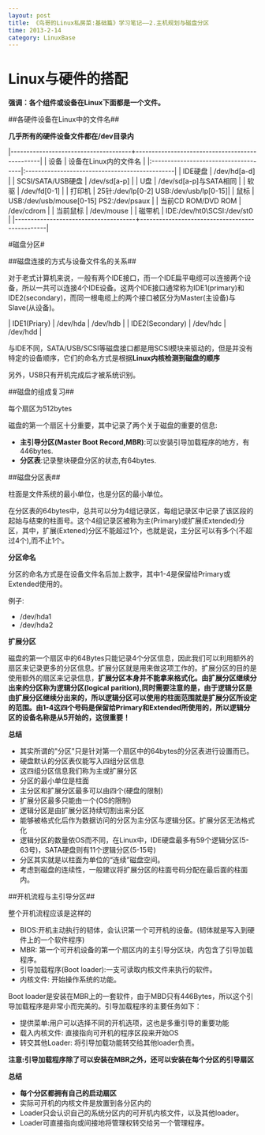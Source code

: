 ```yaml
---
layout: post
title: 《鸟哥的Linux私房菜:基础篇》学习笔记——2.主机规划与磁盘分区
time: 2013-2-14
category: LinuxBase
---
```



# Linux与硬件的搭配 #

**强调：各个组件或设备在Linux下面都是一个文件。**

##各硬件设备在Linux中的文件名##

**几乎所有的硬件设备文件都在/dev目录内**

|--------------------------------------+------------------------------------------------|
|                设备                  |    设备在Linux内的文件名                       |
|:-------------------------------------|:-----------------------------------------------|
|        IDE硬盘                       |       /dev/hd[a-d]                             |
|        SCSI/SATA/USB硬盘             |       /dev/sd[a-p]                             |
|        U盘                           |       /dev/sd[a-p]与SATA相同                   |
|        软驱                          |       /dev/fd[0-1]                             |
|        打印机                        |       25针:/dev/lp[0-2]   USB:/dev/usb/lp[0-15]|
|        鼠标                          |       USB:/dev/usb/mouse[0-15]  PS2:/dev/psaux |
|        当前CD ROM/DVD ROM            |       /dev/cdrom                               |
|        当前鼠标                      |       /dev/mouse                               |
|        磁带机                        |       IDE:/dev/ht0\\SCSI:/dev/st0              |
|--------------------------------------+------------------------------------------------|

#磁盘分区#

##磁盘连接的方式与设备文件名的关系##

对于老式计算机来说，一般有两个IDE接口，而一个IDE扁平电缆可以连接两个设备，所以一共可以连接4个IDE设备。这两个IDE接口通常称为IDE1(primary)和IDE2(secondary)，而同一根电缆上的两个接口被区分为Master(主设备)与Slave(从设备)。

| IDE1(Priary)         |    /dev/hda     |     /dev/hdb   |
| IDE2(Secondary)      |    /dev/hdc     |     /dev/hdd   |

与IDE不同，SATA/USB/SCSI等磁盘接口都是用SCSI模块来驱动的，但是并没有特定的设备顺序，它们的命名方式是根据**Linux内核检测到磁盘的顺序**

另外，USB只有开机完成后才被系统识别。

##磁盘的组成复习##

每个扇区为512bytes

磁盘的第一个扇区十分重要，其中记录了两个关于磁盘的重要的信息:

- **主引导分区(Master Boot Record,MBR)**:可以安装引导加载程序的地方，有446bytes.
- **分区表**:记录整块硬盘分区的状态,有64bytes.


##磁盘分区表##

柱面是文件系统的最小单位，也是分区的最小单位。

在分区表的64bytes中，总共可以分为4组记录区，每组记录区中记录了该区段的起始与结束的柱面号。这个4组记录区被称为主(Primary)或扩展(Extended)分区，其中，扩展(Extened)分区不能超过1个，也就是说，主分区可以有多个(不超过4个),而不止1个。


**分区命名**

分区的命名方式是在设备文件名后加上数字，其中1-4是保留给Primary或Extended使用的。

例子:

- /dev/hda1
- /dev/hda2

**扩展分区**

磁盘的第一个扇区中的64Bytes只能记录4个分区信息，因此我们可以利用额外的扇区来记录更多的分区信息。扩展分区就是用来做这项工作的。扩展分区的目的是使用额外的扇区来记录信息，**扩展分区本身并不能拿来格式化。**由扩展分区继续分出来的分区称为逻辑分区(logical parition),同时需要注意的是，由于逻辑分区是由扩展分区继续分出来的，所以**逻辑分区可以使用的柱面范围就是扩展分区所设定的范围。**由1-4这四个号码是保留给Primary和Extended所使用的，所以**逻辑分区的设备名称是从5开始的，这很重要！**

**总结**

- 其实所谓的"分区"只是针对第一个扇区中的64bytes的分区表进行设置而已。
- 硬盘默认的分区表仅能写入四组分区信息
- 这四组分区信息我们称为主或扩展分区
- 分区的最小单位是柱面
- 主分区和扩展分区最多可以由四个(硬盘的限制)
- 扩展分区最多只能由一个(OS的限制)
- 逻辑分区是由扩展分区持续切割出来分区
- 能够被格式化后作为数据访问的分区为主分区与逻辑分区。扩展分区无法格式化
- 逻辑分区的数量依OS而不同，在Linux中，IDE硬盘最多有59个逻辑分区(5-63号)，SATA硬盘则有11个逻辑分区(5-15号)
- 分区其实就是以柱面为单位的“连续”磁盘空间。
- 考虑到磁盘的连续性，一般建议将扩展分区的柱面号码分配在最后面的柱面内。


##开机流程与主引导分区##

整个开机流程应该是这样的

- BIOS:开机主动执行的韧体，会认识第一个可开机的设备。(韧体就是写入到硬件上的一个软件程序)
- MBR: 第一个可开机设备的第一个扇区内的主引导分区块，内包含了引导加载程序。
- 引导加载程序(Boot loader):一支可读取内核文件来执行的软件。
- 内核文件: 开始操作系统的功能。

Boot loader是安装在MBR上的一套软件，由于MBD只有446Bytes，所以这个引导加载程序是非常小而完美的。引导加载程序的主要任务如下：

- 提供菜单:用户可以选择不同的开机选项，这也是多重引导的重要功能
- 载入内核文件: 直接指向可开机的程序区段来开始OS
- 转交其他Loader: 将引导加载功能转交给其他loader负责。

**注意:引导加载程序除了可以安装在MBR之外，还可以安装在每个分区的引导扇区**

**总结**

- **每个分区都拥有自己的启动扇区**
- 实际可开机的内核文件是放置到各分区内的
- Loader只会认识自己的系统分区内的可开机内核文件，以及其他loader。
- Loader可直接指向或间接地将管理权转交给另一个管理程序。


